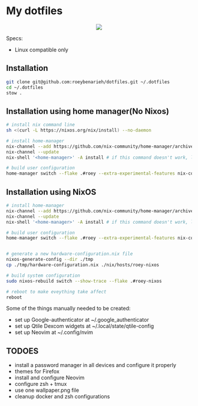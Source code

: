 # My dotfiles

<p align="center">
    <a href="https://nixos.wiki/wiki/Flakes">
        <img src="https://img.shields.io/static/v1?label=Nix Flake&message=check&style=flat&logo=nixos&colorA=24273A&colorB=9173ff&logoColor=CAD3F5">
    </a>
</p>

Specs:

- Linux compatible only

## Installation

```bash
git clone git@github.com:roeybenarieh/dotfiles.git ~/.dotfiles
cd ~/.dotfiles
stow .
```

## Installation using home manager(No Nixos)

```bash
# install nix command line
sh <(curl -L https://nixos.org/nix/install) --no-daemon

# install home-manager
nix-channel --add https://github.com/nix-community/home-manager/archive/master.tar.gz home-manager
nix-channel --update
nix-shell '<home-manager>' -A install # if this command doesn't work, logout and in and try again

# build user configuration
home-manager switch --flake .#roey --extra-experimental-features nix-command --extra-experimental-features flakes
```

## Installation using NixOS

```bash
# install home-manager
nix-channel --add https://github.com/nix-community/home-manager/archive/master.tar.gz home-manager
nix-channel --update
nix-shell '<home-manager>' -A install # if this command doesn't work, logout and in and try again

# build user configuration
home-manager switch --flake .#roey --extra-experimental-features nix-command --extra-experimental-features flakes


# generate a new hardware-configuration.nix file
nixos-generate-config --dir ./tmp
cp ./tmp/hardware-configuration.nix ./nix/hosts/roey-nixos

# build system configuration
sudo nixos-rebuild switch --show-trace --flake .#roey-nixos

# reboot to make eveything take affect
reboot
```

Some of the things manually needed to be created:

- set up Google-authenticator at ~/.google_authenticator
- set up Qtile Dexcom widgets at ~/.local/state/qtile-config
- set up Neovim at ~/.config/nvim

## TODOES

- install a password manager in all devices and configure it properly
- themes for Firefox
- install and configure Neovim
- configure zsh + tmux
- use one wallpaper.png file
- cleanup docker and zsh configurations
